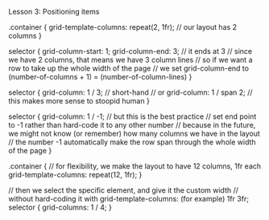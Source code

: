 Lesson 3: Positioning items

.container {
    grid-template-columns: repeat(2, 1fr); // our layout has 2 columns
}

selector {
    grid-column-start: 1;
    grid-column-end: 3; // it ends at 3
                        // since we have 2 columns, that means we have 3 column lines
                        // so if we want a row to take up the whole width of the page
                        // we set grid-column-end to (number-of-columns + 1) = (number-of-column-lines)
}

selector {
    grid-column: 1 / 3; // short-hand
    // or
    grid-column: 1 / span 2; // this makes more sense to stoopid human
}

selector {
    grid-column: 1 / -1; // but this is the best practice
                        // set end point to -1 rather than hard-code it to any other number
                        // because in the future, we might not know (or remember) how many columns we have in the layout
                        // the number -1 automatically make the row span through the whole width of the page
}

.container {
    // for flexibility, we make the layout to have 12 columns, 1fr each
    grid-template-columns: repeat(12, 1fr);
}

// then we select the specific element, and give it the custom width
// without hard-coding it with grid-template-columns: (for example) 1fr 3fr;
selector {
    grid-columns: 1 / 4;
}